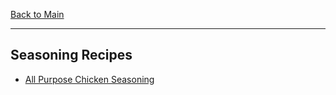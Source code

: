 [Back to Main](/README.md)

---
## Seasoning Recipes

- [All Purpose Chicken Seasoning](/10%20Food/All%20Purpose%20Chicken%20Seasoning.md)
